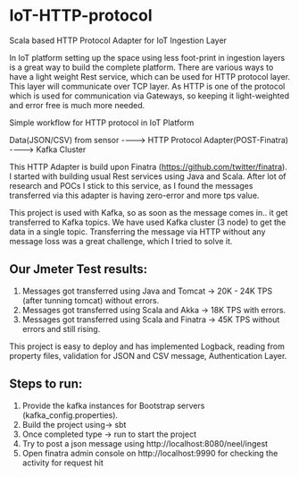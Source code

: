 # IoT-HTTP-protocol
Scala based HTTP Protocol Adapter for IoT Ingestion Layer

In IoT platform setting up the space using less foot-print in ingestion layers is a great way to build the complete platform. There are various ways to have a light weight Rest service, which can be used for HTTP protocol layer. This layer will communicate over TCP layer.
As HTTP is one of the protocol which is used for communication via Gateways, so keeping it light-weighted and error free is much more needed.

Simple workflow for HTTP protocol in IoT Platform

Data(JSON/CSV) from sensor  ----> HTTP Protocol Adapter(POST-Finatra) ----> Kafka Cluster

This HTTP Adapter is build upon Finatra (https://github.com/twitter/finatra). I started with building usual Rest services using Java and Scala. After lot of research and POCs I stick to this service, as I found the messages transferred via this adapter is having zero-error and more tps value.

This project is used with Kafka, so as soon as the message comes in.. it get transferred to Kafka topics. We have used Kafka cluster (3 node) to get the data in a single topic. Transferring the message via HTTP without any message loss was a great challenge, which I tried to solve it. 

Our Jmeter Test results:
------
1. Messages got transferred using Java and Tomcat -> 20K - 24K TPS (after tunning tomcat) without errors.
2. Messages got transferred using Scala and Akka -> 18K TPS with errors.
3. Messages got transferred using Scala and Finatra -> 45K TPS without errors and still rising.

This project is easy to deploy and has implemented Logback, reading from property files, validation for JSON and CSV message, Authentication Layer.

Steps to run:
-------
1. Provide the kafka instances for Bootstrap servers (kafka_config.properties).
2. Build the project using-> sbt
3. Once completed type -> run to start the project
4. Try to post a json message using http://localhost:8080/neel/ingest
5. Open finatra admin console on http://localhost:9990 for checking the activity for request hit


